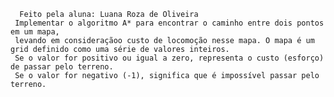       Feito pela aluna: Luana Roza de Oliveira
     Implementar o algoritmo A* para encontrar o caminho entre dois pontos em um mapa, 
     levando em consideraçãoo custo de locomoção nesse mapa. O mapa é um grid definido como uma série de valores inteiros. 
     Se o valor for positivo ou igual a zero, representa o custo (esforço) de passar pelo terreno. 
     Se o valor for negativo (-1), significa que é impossível passar pelo terreno.

